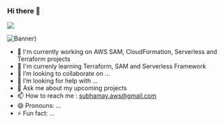 ### Hi there 👋

<!--
**subhamay-cloudworks/subhamay-cloudworks** is a ✨ _special_ ✨ repository because its `README.md` (this file) appears on your GitHub profile.
-->
<img src="https://subhamay-projects-repository-us-east-1.s3.amazonaws.com/0001-tarius/tarius-architecture-diagram.png](https://subhamay-projects-repository-us-east-1.s3.amazonaws.com/github-banner.png">

![Banner]([))

- 🔭 I'm currently working on AWS SAM, CloudFormation, Serverless and Terraform projects
- 🌱 I'm currenly learning Terraform, SAM and Serverless Framework
- 👯 I’m looking to collaborate on ...
- 🤔 I’m looking for help with ...
- 💬 Ask me about my upcoming projects
- 📫 How to reach me : subhamay.aws@gmail.com
- 😄 Pronouns: ...
- ⚡ Fun fact: ...

